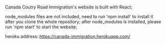 Canada Coutry Road Immigration's website is built with React; 

node_modules files are not included, need to run 'npm install' to install it after you clone the whole repository;
after node_modules is installed, please run 'npm start' to start the website;

heroku address: https://canada-immigration.herokuapp.com/

